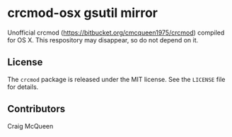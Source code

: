 crcmod-osx gsutil mirror
===========================
Unofficial crcmod (https://bitbucket.org/cmcqueen1975/crcmod) compiled for OS X.
This respository may disappear, so do not depend on it.

License
-------

The ``crcmod`` package is released under the MIT license. See the ``LICENSE``
file for details.

Contributors
------------

Craig McQueen

